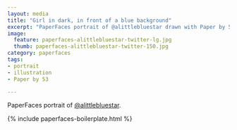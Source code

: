 ```yaml
---
layout: media
title: "Girl in dark, in front of a blue background"
excerpt: "PaperFaces portrait of @alittlebluestar drawn with Paper by 53 on an iPad."
image: 
  feature: paperfaces-alittlebluestar-twitter-lg.jpg
  thumb: paperfaces-alittlebluestar-twitter-150.jpg
category: paperfaces
tags: 
- portrait
- illustration
- Paper by 53

---
```


PaperFaces portrait of [@alittlebluestar](http://twitter.com/alittlebluestar).

{% include paperfaces-boilerplate.html %}
